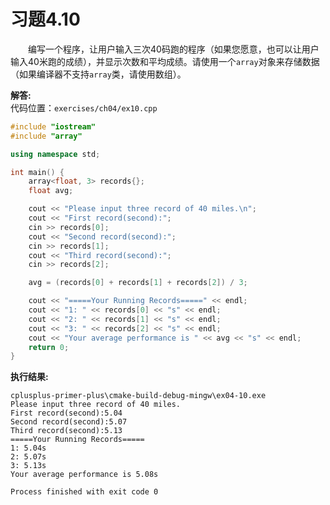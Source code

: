 # 习题4.10

&emsp;&emsp;编写一个程序，让用户输入三次40码跑的程序（如果您愿意，也可以让用户输入40米跑的成绩），并显示次数和平均成绩。请使用一个`array`对象来存储数据（如果编译器不支持`array`类，请使用数组）。

**解答:**  
代码位置：`exercises/ch04/ex10.cpp`
```c++
#include "iostream"
#include "array"

using namespace std;

int main() {
    array<float, 3> records{};
    float avg;

    cout << "Please input three record of 40 miles.\n";
    cout << "First record(second):";
    cin >> records[0];
    cout << "Second record(second):";
    cin >> records[1];
    cout << "Third record(second):";
    cin >> records[2];

    avg = (records[0] + records[1] + records[2]) / 3;

    cout << "=====Your Running Records=====" << endl;
    cout << "1: " << records[0] << "s" << endl;
    cout << "2: " << records[1] << "s" << endl;
    cout << "3: " << records[2] << "s" << endl;
    cout << "Your average performance is " << avg << "s" << endl;
    return 0;
}
```

**执行结果:**  
```
cplusplus-primer-plus\cmake-build-debug-mingw\ex04-10.exe
Please input three record of 40 miles.
First record(second):5.04
Second record(second):5.07
Third record(second):5.13
=====Your Running Records=====
1: 5.04s
2: 5.07s
3: 5.13s
Your average performance is 5.08s

Process finished with exit code 0
```